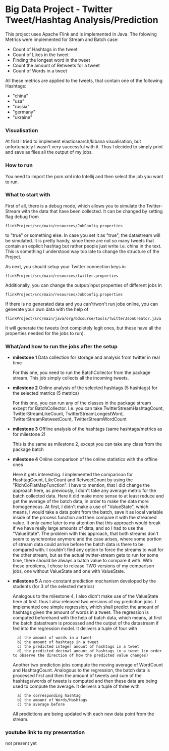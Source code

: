 # Big Data Project - Twitter Tweet/Hashtag Analysis/Prediction

This project uses Apache Flink and is implemented in Java.
The folowing Metrics were implemented for Stream and Batch case:
- Count of Hashtags in the tweet
- Count of Likes in the tweet
- Finding the longest word in the tweet
- Count the amount of Retweets for a tweet
- Count of Words in a tweet

All these metrics are applied to the tweets, that contain one of the following Hashtags:
-  "china"
-  "usa"
-  "russia"
-  "germany"
-  "ukraine"

### Visualisation
At first I tried to implement elasticsearch/kibana visualisation, but unfortunately
I wasn't very successful with it. Thus I decided to simply print and save as files all the output of my jobs.

### How to run
You need to import the pom.xml into Intellij and then select the job you want to run.

### What to start with
First of all, there is a debug mode, which allows you to simulate the Twitter-Stream 
with the data that have been collected. It can be changed by setting flag debug from
```
flinkProject/src/main/resources/JobConfig.properties
```
to "true" or something else. In case you set it as "true", the datastream will be simulated.
It is pretty handy, since there are not so many tweets that contain an explicit hashtag
but rather people just write i.e. china in the text. This is something I understood way too late 
to change the structure of the Project.

As next, you should setup your Twitter connection keys in 
```
flinkProject/src/main/resources/twitter.properties
```
Additionally, you can change the output/input properties of different jobs in 
```
flinkProject/src/main/resources/JobConfig.properties
```
If there is no generated data and you can't/won't run jobs online, you can generate 
your own data with the help of
```
flinkProject/src/main/java/org/bdcourse/tools/TwitterJsonCreator.java
```
It will generate the tweets (not completely legit ones, but these have all the properties needed for the jobs to run).

### What/and how to run the jobs after the setup
- **milestone 1**  Data collection for storage and analysis from twitter in real time

    For this one, you need to run the BatchCollector from the package stream.
    This job simply collects all the incoming tweets. 
    
- **milestone 2**  Online analysis of the selected hashtags (5 hashtags) for the selected metrics (5 metrics)

    For this one, you can run any of the classes in the package stream except for BatchCollector.
    I.e. you can take TwitterStreamHashtagCount,
                      TwitterStreamLikeCount,
                      TwitterStreamLongestWord,
                      TwitterStreamRetweetCount,
                      TwitterStreamWordCount
                      
- **milestone 3**  Offline analysis of the hashtags (same hashtags/metrics as for milestone 2)

    This is the same as milestone 2, except you can take any class from the package batch
    
- **milestone 4**  Online comparison of the online statistics with the offline ones

    Here it gets interesting. I implemented the comparison for HashtagCount, LikeCount and RetweetCount by using 
    the "RichCoFlatMapFunction". I have to mention, that I did change the approach here, as previously, I didn't take any average metric
    for the batch collected data. Here it did make more sense to at least reduce and get the average of the batch data, in order to make the 
    data more homogeneous. At first, I didn't make a use of "ValueState", which means,
    I would take a data point from the batch, save it as local variable inside of the process function and 
    then compare it with the streamed value. It only came later to my attention that this approach would
    break if we have really large amounts of data, and so I had to use the "ValueState". The problem with this approach, 
    that both streams don't seem to synchronise anymore and the case arises, where some portion of stream data
    could arrive before the batch data is there to be compared with. I couldn't find any option to force the streams to wait 
    for the other stream, but as the actual twitter-stream gets to run for some time, there should be always a batch value to compare
    it with. With these problems, I chose to release TWO versions of my comparison jobs, one without ValueState and one with ValueState.
    
- **milestone 5**  A non-constant prediction mechanism developed by the students (for 3 of the selected metrics)

    Analogous to the milestone 4, I also didn't make use of the ValueState here at first. thus I also released two versions of my 
    prediction jobs.
    I implemented one simple regression, which shall predict the amount of hashtags given the amount
    of words in a tweet. The regression is computed beforehand with the help of batch data, which means, at first the batch datastream is 
    processed and the output of the datastream if fed into the regression model. It delivers a tuple of four with 
        
        a) the amount of words in a tweet
        b) the amount of hashtags in a tweet
        c) the predicted integer amount of hashtags in a tweet
        d) the predicted decimal amount of hashtags in a tweet (in order to observe the direction of how the predicted value changes) 
    Another two prediction jobs compute the moving average of WordCount and HashtagCount. Analogous to the regression, 
    the batch data is processed first and then the amount of tweets and sum of the hashtags/words of tweets is computed and 
    then these data are being used to compute the average. It delivers a tuple of three with
        
        a) the corresponding hashtag
        b) the amount of Words/Hashtags
        c) the average before
        
    All predictions are being updated with each new data point from the stream.
    
### youtube link to my presentation
not present yet